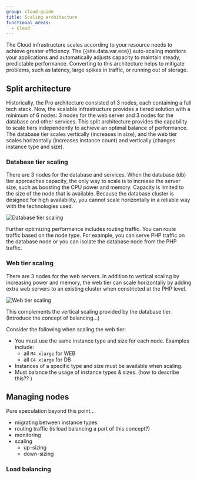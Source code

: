 ```yaml
---
group: cloud-guide
title: Scaling architecture
functional_areas:
  - Cloud
---
```


The Cloud infrastructure scales according to your resource needs to achieve greater efficiency. The {{site.data.var.ece}} auto-scaling monitors your applications and automatically adjusts capacity to maintain steady, predictable performance. Converting to this architecture helps to mitigate problems, such as latency, large spikes in traffic, or running out of storage.

## Split architecture

Historically, the Pro architecture consisted of 3 nodes, each containing a full tech stack. Now, the scalable infrastructure provides a tiered solution with a minimum of 6 nodes: 3 nodes for the web server and 3 nodes for the database and other services. This split architecture provides the capability to scale tiers independently to achieve an optimal balance of performance. The database tier scales vertically (increases in size), and the web tier scales horizontally (increases instance count) and vertically (changes instance type and size).

### Database tier scaling

There are 3 nodes for the database and services. When the database (db) tier approaches capacity, the only way to scale is to increase the server size, such as boosting the CPU power and memory. Capacity is limited to the size of the node that is available. Because the database cluster is designed for high availability, you cannot scale horizontally in a reliable way with the technologies used.

![Database tier scaling]

Further optimizing performance includes routing traffic. You can route traffic based on the node type. For example, you can serve PHP traffic on the database node or you can isolate the database node from the PHP traffic.

### Web tier scaling

There are 3 nodes for the web servers. In addition to vertical scaling by increasing power and memory, the web tier can scale horizontally by adding extra web servers to an existing cluster when constricted at the PHP level.

![Web tier scaling]

This complements the vertical scaling provided by the database tier. (Introduce the concept of balancing...)

Consider the following when scaling the web tier:

-  You must use the same instance type and size for each node. Examples include:
    -  all `M4 xlarge` for WEB
    -  all `C4 xlarge` for DB
-  Instances of a specific type and size must be available when scaling.
-  Must balance the usage of instance types & sizes. (how to describe this?? )

## Managing nodes

Pure speculation beyond this point...

-  migrating between instance types
-  routing traffic (is load balancing a part of this concept?)
-  monitoring
-  scaling
    - up-sizing
    - down-sizing

### Load balancing



[Database tier scaling]: {{site.baseurl}}/common/images/cloud/scaling-db.png
[Web tier scaling]: {{site.baseurl}}/common/images/cloud/scaling-web.png